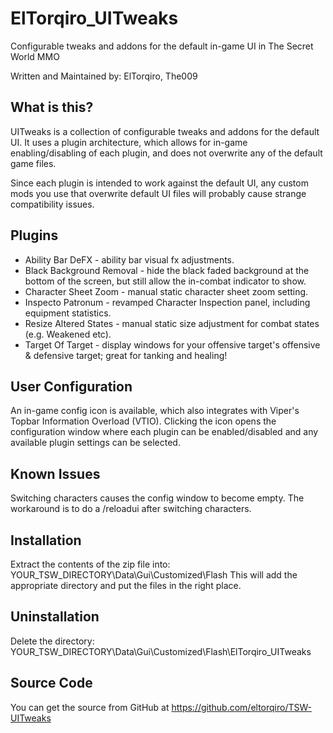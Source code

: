 ElTorqiro_UITweaks
==================
Configurable tweaks and addons for the default in-game UI in The Secret World MMO
   
Written and Maintained by: ElTorqiro, The009
   
   
What is this?
-------------
UITweaks is a collection of configurable tweaks and addons for the default UI. It uses a plugin architecture, which allows for in-game enabling/disabling of each plugin, and does not overwrite any of the default game files.

Since each plugin is intended to work against the default UI, any custom mods you use that overwrite default UI files will probably cause strange compatibility issues.
   
   
Plugins
-------
 * Ability Bar DeFX - ability bar visual fx adjustments.
 * Black Background Removal - hide the black faded background at the bottom of the screen, but still allow the in-combat indicator to show.
 * Character Sheet Zoom - manual static character sheet zoom setting.
 * Inspecto Patronum - revamped Character Inspection panel, including equipment statistics.
 * Resize Altered States - manual static size adjustment for combat states (e.g. Weakened etc).
 * Target Of Target - display windows for your offensive target's offensive & defensive target; great for tanking and healing! 
   
   
User Configuration
------------------
An in-game config icon is available, which also integrates with Viper's Topbar Information Overload (VTIO).  Clicking the icon opens the configuration window where each plugin can be enabled/disabled and any available plugin settings can be selected.
   
   
Known Issues
------------
Switching characters causes the config window to become empty.  The workaround is to do a /reloadui after switching characters.

   
Installation
------------
Extract the contents of the zip file into: YOUR_TSW_DIRECTORY\Data\Gui\Customized\Flash
This will add the appropriate directory and put the files in the right place.

Uninstallation
--------------
Delete the directory: YOUR_TSW_DIRECTORY\Data\Gui\Customized\Flash\ElTorqiro_UITweaks
   
   
Source Code
-----------
You can get the source from GitHub at https://github.com/eltorqiro/TSW-UITweaks
   
   